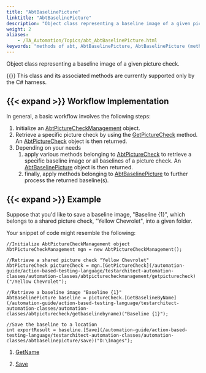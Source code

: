 ```yaml
--- 
title: "AbtBaselinePicture"
linktitle: "AbtBaselinePicture"
description: "Object class representing a baseline image of a given picture check."
weight: 2
aliases: 
    - /TA_Automation/Topics/abt_AbtBaselinePicture.html
keywords: "methods of abt, AbtBaselinePicture, AbtBaselinePicture (methods)"
---
```


Object class representing a baseline image of a given picture check.

{{<note>}} This class and its associated methods are currently supported only by the C\# harness.

## {{< expand >}} Workflow Implementation

In general, a basic workflow involves the following steps:

1.  Initialize an [AbtPictureCheckManagement](/automation-guide/action-based-testing-language/testarchitect-automation-classes/automation-classes/abtpicturecheckmanagement/) object.
2.  Retrieve a specific picture check by using the [GetPictureCheck](/automation-guide/action-based-testing-language/testarchitect-automation-classes/automation-classes/abtpicturecheckmanagement/getpicturecheck) method. An [AbtPictureCheck](/automation-guide/action-based-testing-language/testarchitect-automation-classes/automation-classes/abtpicturecheck/) object is then returned.
3.  Depending on your needs
    1.  apply various methods belonging to [AbtPictureCheck](/automation-guide/action-based-testing-language/testarchitect-automation-classes/automation-classes/abtpicturecheck/) to retrieve a specific baseline image or all baselines of a picture check. An [AbtBaselinePicture](/automation-guide/action-based-testing-language/testarchitect-automation-classes/automation-classes/abtbaselinepicture/) object is then returned.
    2.  finally, apply methods belonging to [AbtBaselinePicture](/automation-guide/action-based-testing-language/testarchitect-automation-classes/automation-classes/abtbaselinepicture/) to further process the returned baseline\(s\).

## {{< expand >}} Example

Suppose that you'd like to save a baseline image, "Baseline \{1\}", which belongs to a shared picture check, "Yellow Chevrolet", into a given folder.

Your snippet of code might resemble the following:

```
//Initialize AbtPictureCheckManagement object
AbtPictureCheckManagement mgn = new AbtPictureCheckManagement();

//Retrieve a shared picture check "Yellow Chevrolet"
AbtPictureCheck pictureCheck = mgn.[GetPictureCheck](/automation-guide/action-based-testing-language/testarchitect-automation-classes/automation-classes/abtpicturecheckmanagement/getpicturecheck)("/Yellow Chevrolet");

//Retrieve a baseline image "Baseline {1}"
AbtBaselinePicture baseline = pictureCheck.[GetBaselineByName](/automation-guide/action-based-testing-language/testarchitect-automation-classes/automation-classes/abtpicturecheck/getbaselinebyname)("Baseline {1}");

//Save the baseline to a location
int exportResult = baseline.[Save](/automation-guide/action-based-testing-language/testarchitect-automation-classes/automation-classes/abtbaselinepicture/save)("D:\Images");
```

1.  [GetName](/automation-guide/action-based-testing-language/testarchitect-automation-classes/automation-classes/abtbaselinepicture/getname)  

2.  [Save](/automation-guide/action-based-testing-language/testarchitect-automation-classes/automation-classes/abtbaselinepicture/save)  





